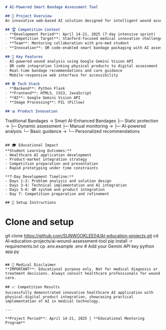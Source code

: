 ```markdown
# AI-Powered Smart Bandage Assessment Tool

## 🎯 Project Overview
An innovative web-based AI solution designed for intelligent wound assessment and bandage recommendations, developed as part of a Stanford competition preparation project.

## 🏆 Competition Context
- **Development Period**: April 14-21, 2025 (7-day intensive sprint)
- **Competition Target**: Stanford-focused medical innovation challenge
- **Team**: Mentoring collaboration with pre-med student
- **Innovation**: QR code-enabled smart bandage packaging with AI assessment

## 🚀 Key Features
- AI-powered wound analysis using Google Gemini Vision API
- QR code integration linking physical products to digital assessment
- Real-time bandage recommendations and care guidance
- Mobile-responsive web interface for accessibility

## 🛠 Tech Stack
- **Backend**: Python Flask
- **Frontend**: HTML5, CSS3, JavaScript
- **AI**: Google Gemini Vision API
- **Image Processing**: PIL (Pillow)

## 📊 Product Innovation
```
Traditional Bandages    →    Smart AI-Enhanced Bandages
├─ Static protection   →    ├─ Dynamic assessment
├─ Manual monitoring   →    ├─ AI-powered analysis
└─ Basic guidance      →    └─ Personalized recommendations
```

## 🎓 Educational Impact
**Student Learning Outcomes:**
- Healthcare AI application development
- Product-market integration strategy
- Competition preparation and presentation
- Rapid prototyping under time constraints

**7-Day Development Timeline:**
- Days 1-2: Problem analysis and solution design
- Days 3-4: Technical implementation and AI integration
- Days 5-6: QR system and product integration
- Day 7: Competition preparation and refinement

## 🔧 Setup Instructions
```
# Clone and setup
git clone https://github.com/SUNWOOKLEE04/AI-education-projects.git
cd AI-education-projects/ai-wound-assessment-tool
pip install -r requirements.txt
cp .env.example .env  # Add your Gemini API key
python app.py
```

## 🏥 Medical Disclaimer
**IMPORTANT**: Educational purpose only. Not for medical diagnosis or treatment decisions. Always consult healthcare professionals for wound care.

## 📈 Competition Results
Successfully demonstrated innovative healthcare AI application with physical-digital product integration, showcasing practical implementation of AI in medical technology.

---

**Project Period**: April 14-21, 2025 | **Educational Mentoring Program**
